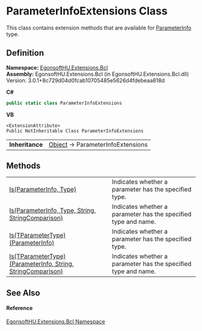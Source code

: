 # ParameterInfoExtensions Class


This class contains extension methods that are available for <a href="https://learn.microsoft.com/dotnet/api/system.reflection.parameterinfo" target="_blank" rel="noopener noreferrer">ParameterInfo</a> type.



## Definition
**Namespace:** <a href="N_EgonsoftHU_Extensions_Bcl.md">EgonsoftHU.Extensions.Bcl</a>  
**Assembly:** EgonsoftHU.Extensions.Bcl (in EgonsoftHU.Extensions.Bcl.dll) Version: 3.0.1+8c729d04d0fcab10705485e5626d4fdebeaa818d

**C#**
``` C#
public static class ParameterInfoExtensions
```
**VB**
``` VB
<ExtensionAttribute>
Public NotInheritable Class ParameterInfoExtensions
```

<table><tr><td><strong>Inheritance</strong></td><td><a href="https://learn.microsoft.com/dotnet/api/system.object" target="_blank" rel="noopener noreferrer">Object</a>  →  ParameterInfoExtensions</td></tr>
</table>



## Methods
<table>
<tr>
<td><a href="M_EgonsoftHU_Extensions_Bcl_ParameterInfoExtensions_Is.md">Is(ParameterInfo, Type)</a></td>
<td>Indicates whether a parameter has the specified type.</td></tr>
<tr>
<td><a href="M_EgonsoftHU_Extensions_Bcl_ParameterInfoExtensions_Is_1.md">Is(ParameterInfo, Type, String, StringComparison)</a></td>
<td>Indicates whether a parameter has the specified type and name.</td></tr>
<tr>
<td><a href="M_EgonsoftHU_Extensions_Bcl_ParameterInfoExtensions_Is__1.md">Is(TParameterType)(ParameterInfo)</a></td>
<td>Indicates whether a parameter has the specified type.</td></tr>
<tr>
<td><a href="M_EgonsoftHU_Extensions_Bcl_ParameterInfoExtensions_Is__1_1.md">Is(TParameterType)(ParameterInfo, String, StringComparison)</a></td>
<td>Indicates whether a parameter has the specified type and name.</td></tr>
</table>

## See Also


#### Reference
<a href="N_EgonsoftHU_Extensions_Bcl.md">EgonsoftHU.Extensions.Bcl Namespace</a>  
